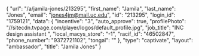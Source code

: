 {
    "url": "\/a\/jamila-jones\/213295",
    "first_name": "Jamila",
    "last_name": "Jones",
    "email": "jones4jm@mail.uc.edu",
    "id": "213295",
    "login_id": "1759121",
    "data": {
        "incentive": "3",
        "auto_approve": true,
        "profilePhoto": "\/\/sitecdn.tvpage.com\/player\/logos\/default_profile.jpg",
        "job_title": "INC design assistant ",
        "local_macys_store": "-1",
        "racif_id": "46502847",
        "phone_number": "9372721102",
        "tongal": ""
    },
    "type": "captivate",
    "layout": "ambassador",
    "title": "Jamila Jones"
}